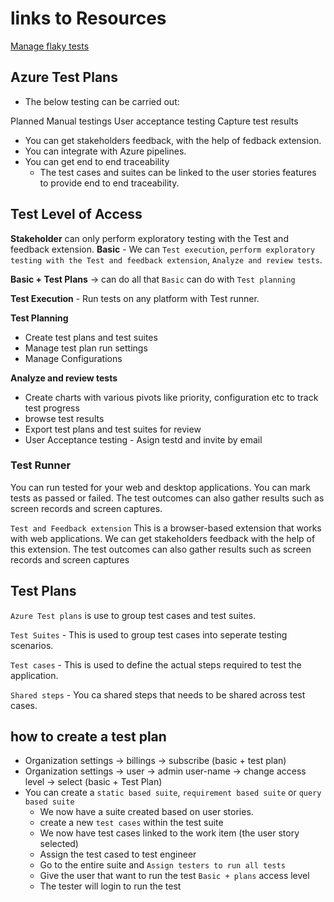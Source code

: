 # links to Resources

[Manage flaky tests](https://learn.microsoft.com/en-us/azure/devops/pipelines/test/flaky-test-management?view=azure-devops)


## Azure Test Plans

- The below testing can be carried out:

Planned Manual testings
User acceptance testing
Capture test results

- You can get stakeholders feedback, with the help of fedback extension.
- You can integrate with Azure pipelines.
- You can get end to end traceability
  - The test cases and suites can be linked to the user stories features to provide end to end traceability.

## Test Level of Access

**Stakeholder** can only perform exploratory testing with the Test and feedback extension.
**Basic** - We can `Test execution`, `perform exploratory testing with the Test and feedback extension`, `Analyze and review tests`.

**Basic + Test Plans** -> can do all that `Basic` can do with `Test planning`

**Test Execution** - Run tests on any platform with Test runner.

**Test Planning** 

- Create test plans and test suites
- Manage test plan run settings
- Manage Configurations

**Analyze and review tests** 

- Create charts with various pivots like priority, configuration etc to track test progress
- browse test results
- Export test plans and test suites for review
- User Acceptance testing - Asign testd and invite by email

### Test Runner

You can run tested for your web and desktop applications.
You can mark tests as passed or failed.
The test outcomes can also gather results such as screen records and screen captures.

`Test and Feedback extension`
This is a browser-based extension that works with web applications.
We can get stakeholders feedback with the help of this extension.
The test outcomes can also gather results such as screen records and screen captures

## Test Plans

`Azure Test plans` is use to group test cases and test suites.

`Test Suites` - This is used to group test cases into seperate testing scenarios.

`Test cases` - This is used to define the actual steps required to test the application.

`Shared steps` - You ca shared steps that needs to be shared across test cases.

## how to create a test plan

- Organization settings -> billings -> subscribe (basic + test plan)
- Organization settings -> user -> admin user-name -> change access level -> select (basic + Test Plan)
- You can create a `static based suite`, `requirement based suite` or `query based suite`
  - We now have a suite created based on user stories.
  - create a new `test cases` within the test suite
  - We now have test cases linked to the work item (the user story selected)
  - Assign the test cased to test engineer
  - Go to the entire suite and `Assign testers to run all tests`
  - Give the user that want to run the test `Basic + plans` access level
  - The tester will login to run the test
